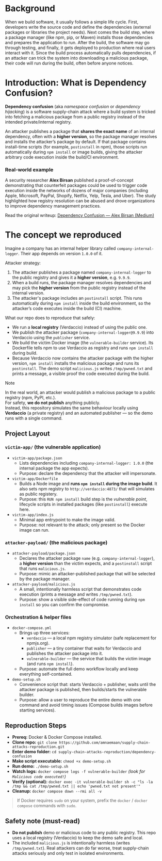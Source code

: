 # Background 

When we build software, it usually follows a simple life cycle. First, developers write the source code and define the dependencies (external packages or libraries the project needs). Next comes the build step, where a package manager (like npm, pip, or Maven) installs those dependencies and prepares the application to run. After the build, the software may go through testing, and finally, it gets deployed to production where real users interact with it. Since the build process automatically pulls dependencies, if an attacker can trick the system into downloading a malicious package, their code will run during the build, often before anyone notices.

# Introduction: What is Dependency Confusion?

**Dependency confusion** (aka *namespace confusion* or *dependency hijacking*) is a software supply-chain attack where a build system is tricked into fetching a malicious package from a public registry instead of the intended private/internal registry.

An attacker publishes a package that **shares the exact name** of an internal dependency, often with a **higher version**, so the package manager resolves and installs the attacker’s package by default. If that package contains install-time scripts (for example, `postinstall` in npm), those scripts run automatically during `npm install` or image builds, giving the attacker arbitrary code execution inside the build/CI environment.


### Real-world example

A security researcher **Alex Birsan** published a proof-of-concept demonstrating that counterfeit packages could be used to trigger code execution inside the networks of dozens of major companies (including Apple, Microsoft, PayPal, Shopify, Netflix, Yelp, Tesla, and Uber). The study highlighted how registry resolution can be abused and drove organizations to improve dependency management practices.

Read the original writeup: [Dependency Confusion — Alex Birsan (Medium)](https://medium.com/@alex.birsan/dependency-confusion-4a5d60fec610)


# The concept we reproduced 

Imagine a company has an internal helper library called `company-internal-logger`. Their app depends on version `1.0.0` of it.

Attacker strategy:
1. The attacker publishes a package named `company-internal-logger` to the public registry and gives it a **higher version**, e.g. `9.9.9`.
2. When a build runs, the package manager resolves dependencies and may pick the **higher version** from the public registry instead of the internal version.
3. The attacker's package includes an `postinstall` script. This runs automatically during `npm install` inside the build environment, so the attacker’s code executes inside the build (CI) machine.

What our repo does to reproduce that safely:
- We run a **local registry** (Verdaccio) instead of using the public one.
- We publish the attacker package (`company-internal-logger@9.9.9`) into Verdaccio using the `publisher` service.
- We build the victim Docker image (the `vulnerable-builder` service). Its Dockerfile tells npm to use Verdaccio as registry and runs `npm install` during build.
- Because Verdaccio now contains the attacker package with the higher version, `npm install` installs the malicious package and runs its `postinstall`. The demo script `malicious.js` writes `/tmp/pwned.txt` and prints a message, a visible proof the code executed during the build.


> [!NOTE]  
> In the real world, an attacker would publish a malicious package to a public registry (npm, PyPI, etc.).  
> For safety, **we do not publish** anything publicly.  
> Instead, this repository simulates the same behaviour locally using **Verdaccio** (a private registry) and an automated publisher — so the demo runs with a single command.

##  Project Layout 

### `victim-app/` (the vulnerable application)
- `victim-app/package.json`  
  - Lists dependencies including `company-internal-logger: 1.0.0` (the internal package the app expects).
  - Purpose: declare the dependency that the attacker will impersonate.
- `victim-app/Dockerfile`  
  - Builds a Node image and **runs `npm install` during the image build**. It also sets npm registry to `http://verdaccio:4873/` that will simulates as public registery.
  - Purpose: this `RUN npm install` build step is the *vulnerable point*, lifecycle scripts in installed packages (like `postinstall`) execute here.
- `victim-app/index.js`  
  - Minimal app entrypoint to make the image valid.
  - Purpose: not relevant to the attack; only present so the Docker image can run.
 
### `attacker-payload/` (the malicious package)
- `attacker-payload/package.json`  
  - Declares the attacker package `name` (e.g. `company-internal-logger`), a **higher version** than the victim expects, and a `postinstall` script that runs `malicious.js`.
  - Purpose: mimic an attacker-published package that will be selected by the package manager.
- `attacker-payload/malicious.js`  
  - A small, intentionally harmless script that demonstrates code execution (prints a message and writes `/tmp/pwned.txt`).
  - Purpose: show a visible side-effect of code running during `npm install` so you can confirm the compromise.

### Orchestration & helper files
- `docker-compose.yml`  
  - Brings up three services:
    - `verdaccio` — a local npm registry simulator (safe replacement for npmjs.org).  
    - `publisher` — a tiny container that waits for Verdaccio and publishes the attacker package into it.  
    - `vulnerable-builder` — the service that builds the victim image (and runs `npm install`).
  - Purpose: automate the full demo workflow locally and keep everything self-contained.
- `demo-setup.sh`  
  - Convenience script that: starts Verdaccio + publisher, waits until the attacker package is published, then builds/starts the vulnerable builder.
  - Purpose: allow a user to reproduce the entire demo with one command and avoid timing issues (Compose builds images before starting services).


## Reproduction Steps

- **Prereq:** Docker & Docker Compose installed.
- **Clone repo:** `git clone https://github.com/amnaemaan/supply-chain-attacks-reproduction.git`
- **Enter demo folder:** `cd supply-chain-attacks-reproduction/dependency-confusion`
- **Make script executable:** `chmod +x demo-setup.sh`
- **Run demo:** `./demo-setup.sh`
- **Watch logs:** `docker compose logs -f vulnerable-builder` *(look for `Malicious code executed!`)*
- **Verify (optional):** `docker exec -it vulnerable-builder sh -c "ls -la /tmp && cat /tmp/pwned.txt || echo 'pwned.txt not present'"`
- **Cleanup:** `docker compose down --rmi all -v`

> If Docker requires `sudo` on your system, prefix the `docker` / `docker compose` commands with `sudo`.


## Safety note (must-read)
- **Do not publish** demo or malicious code to any public registry. This repo uses a local registry (Verdaccio) to keep the demo safe and local.  
- The included `malicious.js` is intentionally harmless (writes `/tmp/pwned.txt`). Real attackers can do far worse, treat supply-chain attacks seriously and only test in isolated environments.
